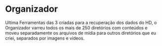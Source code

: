 # Organizador
Ultima Ferramentas das 3 criadas para a recuperação dos dados do HD, o Organizador varreu todos os mais de 250 diretórios com conteúdos e moveu separadamente os arquivos de mídia para outros diretórios que eu criei, separados por imagens e vídeos.
